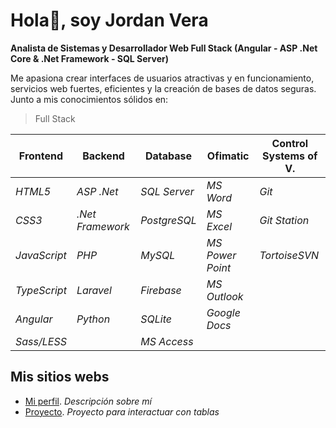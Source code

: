 # Hola👋, soy Jordan Vera

**Analista de Sistemas y Desarrollador Web Full Stack (Angular - ASP .Net Core & .Net Framework  - SQL Server)**

Me apasiona crear interfaces de usuarios atractivas y en funcionamiento, servicios web fuertes, eficientes y la creación de bases de datos seguras. Junto a mis 
conocimientos sólidos en: 

> Full Stack 

| Frontend | Backend | Database | Ofimatic | Control Systems of V. |
| ---------| ------- | -------- | -------- | --------------------- |
| _HTML5_ | _ASP .Net_ | _SQL Server_ | _MS Word_ | _Git_ |
| _CSS3_ | _.Net Framework_ | _PostgreSQL_ | _MS Excel_ | _Git Station_ |
| _JavaScript_ | _PHP_ | _MySQL_ | _MS Power Point_ | _TortoiseSVN_ |
| _TypeScript_ | _Laravel_ | _Firebase_ | _MS Outlook_ |
| _Angular_ | _Python_ | _SQLite_ | _Google Docs_ | 
| _Sass/LESS_ | | _MS Access_ | |

## Mis sitios webs
- [Mi perfil](https://Jordan3Vera.github.io/My-Profile). _Descripción sobre mí_
- [Proyecto](https://abm-project3.web.app). _Proyecto para interactuar con tablas_
